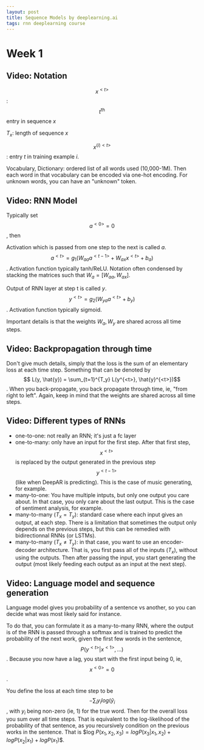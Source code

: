 ```yaml
---
layout: post
title: Sequence Models by deeplearning.ai 
tags: rnn deeplearning course
---
```


# Week 1

## Video: Notation

$$x^{<t>}$$: $$t^\text{th}$$ entry in sequence $x$

$T_x$: length of sequence $x$

$$x^{(i)<t>}$$: entry $t$ in training example $i$.

Vocabulary, Dictionary: ordered list of all words used (10,000-1M).
Then each word in that vocabulary can be encoded via one-hot encoding.
For unknown words, you can have an "unknown" token.

## Video: RNN Model

Typically set $$a^{<0>}=0$$, then

Activation which is passed from one step to the next is called $a$.
$$a^{<t>} = g_1(W_{aa} a^{<t-1>} + W_{ax} x^{<t>} + b_a)$$. Activation function
typically tanh/ReLU.
Notation often condensed by stacking the matrices such that $W_a = [W_{aa},
W_{ax}]$.

Output of RNN layer at step t is called $y$.
$$y^{<t>} = g_2(W_{ya} a^{<t>} + b_y)$$. Activation function typically sigmoid.

Important details is that the weights $W_a, W_y$ are shared across all time
steps.

## Video: Backpropagation through time

Don't give much details, simply that the loss is the sum of an elementary loss
at each time step. Something that can be denoted by
$$ L(y, \hat{y}) = \sum_{t=1}^{T_y} L(y^{<t>}, \hat{y}^{<t>})$$.
When you back-propagate, you back propagate through time, ie, "from right to
left". Again, keep in mind that the weights are shared across all time steps.

## Video: Different types of RNNs

* one-to-one: not really an RNN; it's just a fc layer
* one-to-many: only have an input for the first step. After that first step, $$x^{<t>}$$ is 
replaced by the output generated in the previous step $$y^{<t-1>}$$ (like when
DeepAR is predicting). This is the case of music generating, for example.
* many-to-one: You have multiple intputs, but only one output you care about.
In that case, you only care about the last output.
This is the case of sentiment analysis, for example.
* many-to-many ($T_x=T_y$): standard case where each input gives an output, at
each step. There is a limitation that sometimes the output only depends on the
previous steps, but this can be remedied with bidirectionnal RNNs (or LSTMs).
* many-to-many ($T_x \neq T_y$): in that case, you want to use an
 encoder-decoder architecture. That is, you first pass all of the inputs
($T_x$), without using the outputs. Then after passing the input, you start
generating the output (most likely feeding each output as an input at the next
step).

## Video: Language model and sequence generation

Language model gives you probability of a sentence vs another, so you can decide
what was most likely said for instance.

To do that, you can formulate it as a many-to-many RNN, where the output is of
the RNN is passed through a softmax and is trained to predict the probability of
the next work, given the first few words in the sentence, $$P(y^{<t>} |
x^{<1>},...)$$. Because you now have a lag, you start with the first input being
0, ie, $$x^{<0>}=0$$.

You define the loss at each time step to be $$-\sum_i y_i log(\hat{y}_i$$, with
$y_i$ being non-zero (ie, 1) for the true word. Then for the overall loss you
sum over all time steps. That is equivalent to the log-likelihood of the
probability of that sentence, as you recursively condition on the previous works
in the sentence. That is
$log $P(x_1, x_2, x_3) = log P(x_3|x_1,x_2) + log P(x_2 | x_1) + log P(x_1)$$.

